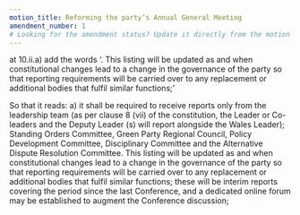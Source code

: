```yaml
---
motion_title: Reforming the party’s Annual General Meeting
amendment_number: 1
# Looking for the amendment status? Update it directly from the motion page!
---
```

at 10.ii.a) add the words ‘. This listing will be updated as and when constitutional changes lead to a change in the governance of the party so that reporting requirements will be carried over to any replacement or additional bodies that fulfil similar functions;’

So that it reads:
a) it shall be required to receive reports only from the leadership team (as per clause 8 (vii) of the constitution, the Leader or Co-leaders and the Deputy Leader (s) will report alongside the Wales Leader); Standing Orders Committee, Green Party Regional Council, Policy Development Committee, Disciplinary Committee and the Alternative Dispute Resolution Committee. This listing will be updated as and when constitutional changes lead to a change in the governance of the party so that reporting requirements will be carried over to any replacement or additional bodies that fulfil similar functions; these will be interim reports covering the period since the last Conference, and a dedicated online forum may be established to augment the Conference discussion;
